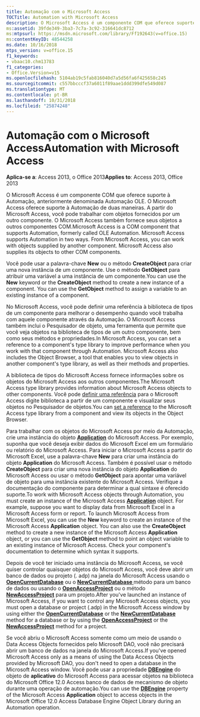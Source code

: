 ```yaml
---
title: Automação com o Microsoft Access
TOCTitle: Automation with Microsoft Access
description: O Microsoft Access é um componente COM que oferece suporte à Automação, anteriormente denominada Automação OLE.
ms:assetid: 39fde349-3ba3-7c7a-3c92-316641dc8712
ms:mtpsurl: https://msdn.microsoft.com/library/Ff192643(v=office.15)
ms:contentKeyID: 48544258
ms.date: 10/16/2018
mtps_version: v=office.15
f1_keywords:
- vbaac10.chm13783
f1_categories:
- Office.Version=v15
ms.openlocfilehash: 5104ab19c5fab816040d7a5d56fa6f425658c245
ms.sourcegitcommit: c557bbcccf37a6011f89aae1ddd399dfe549d087
ms.translationtype: MT
ms.contentlocale: pt-BR
ms.lasthandoff: 10/31/2018
ms.locfileid: "25874248"
---
```

# <a name="automation-with-microsoft-access"></a><span data-ttu-id="f11c6-103">Automação com o Microsoft Access</span><span class="sxs-lookup"><span data-stu-id="f11c6-103">Automation with Microsoft Access</span></span>

<span data-ttu-id="f11c6-104">**Aplica-se a**: Access 2013, o Office 2013</span><span class="sxs-lookup"><span data-stu-id="f11c6-104">**Applies to**: Access 2013, Office 2013</span></span>

<span data-ttu-id="f11c6-p101">O Microsoft Access é um componente COM que oferece suporte à Automação, anteriormente denominada Automação OLE. O Microsoft Access oferece suporte à Automação de duas maneiras. A partir do Microsoft Access, você pode trabalhar com objetos fornecidos por um outro componente. O Microsoft Access também fornece seus objetos a outros componentes COM.</span><span class="sxs-lookup"><span data-stu-id="f11c6-p101">Microsoft Access is a COM component that supports Automation, formerly called OLE Automation. Microsoft Access supports Automation in two ways. From Microsoft Access, you can work with objects supplied by another component. Microsoft Access also supplies its objects to other COM components.</span></span>

<span data-ttu-id="f11c6-p102">Você pode usar a palavra-chave **New** ou o método **CreateObject** para criar uma nova instância de um componente. Use o método **GetObject** para atribuir uma variável a uma instância de um componente.</span><span class="sxs-lookup"><span data-stu-id="f11c6-p102">You can use the **New** keyword or the **CreateObject** method to create a new instance of a component. You can use the **GetObject** method to assign a variable to an existing instance of a component.</span></span>

<span data-ttu-id="f11c6-p103">No Microsoft Access, você pode definir uma referência à biblioteca de tipos de um componente para melhorar o desempenho quando você trabalha com aquele componente através da Automação. O Microsoft Access também inclui o Pesquisador de objeto, uma ferramenta que permite que você veja objetos na biblioteca de tipos de um outro componente, bem como seus métodos e propriedades.</span><span class="sxs-lookup"><span data-stu-id="f11c6-p103">In Microsoft Access, you can set a reference to a component's type library to improve performance when you work with that component through Automation. Microsoft Access also includes the Object Browser, a tool that enables you to view objects in another component's type library, as well as their methods and properties.</span></span>

<span data-ttu-id="f11c6-113">A biblioteca de tipos do Microsoft Access fornece informações sobre os objetos do Microsoft Access aos outros componentes.</span><span class="sxs-lookup"><span data-stu-id="f11c6-113">The Microsoft Access type library provides information about Microsoft Access objects to other components.</span></span> <span data-ttu-id="f11c6-114">Você pode [definir uma referência](https://docs.microsoft.com/office/vba/access/Concepts/Settings/set-references-to-type-libraries) para o Microsoft Access digite biblioteca a partir de um componente e visualizar seus objetos no Pesquisador de objetos.</span><span class="sxs-lookup"><span data-stu-id="f11c6-114">You can [set a reference](https://docs.microsoft.com/office/vba/access/Concepts/Settings/set-references-to-type-libraries) to the Microsoft Access type library from a component and view its objects in the Object Browser.</span></span>

<span data-ttu-id="f11c6-p105">Para trabalhar com os objetos do Microsoft Access por meio da Automação, crie uma instância do objeto **[Application](https://docs.microsoft.com/office/vba/api/Access.Application)** do Microsoft Access. Por exemplo, suponha que você deseja exibir dados do Microsoft Excel em um formulário ou relatório do Microsoft Access. Para iniciar o Microsoft Access a partir do Microsoft Excel, use a palavra-chave **New** para criar uma instância do objeto **Application** do Microsoft Access. Também é possível usar o método **CreateObject** para criar uma nova instância do objeto **Application** do Microsoft Access ou usar o método **GetObject** para apontar uma variável de objeto para uma instância existente do Microsoft Access. Verifique a documentação do componente para determinar a qual sintaxe é oferecido suporte.</span><span class="sxs-lookup"><span data-stu-id="f11c6-p105">To work with Microsoft Access objects through Automation, you must create an instance of the Microsoft Access **[Application](https://docs.microsoft.com/office/vba/api/Access.Application)** object. For example, suppose you want to display data from Microsoft Excel in a Microsoft Access form or report. To launch Microsoft Access from Microsoft Excel, you can use the **New** keyword to create an instance of the Microsoft Access **Application** object. You can also use the **CreateObject** method to create a new instance of the Microsoft Access **Application** object, or you can use the **GetObject** method to point an object variable to an existing instance of Microsoft Access. Check your component's documentation to determine which syntax it supports.</span></span>

<span data-ttu-id="f11c6-120">Depois de você ter iniciado uma instância do Microsoft Access, se você quiser controlar quaisquer objetos do Microsoft Access, você deve abrir um banco de dados ou projeto (. adp) na janela do Microsoft Access usando o **[OpenCurrentDatabase](https://docs.microsoft.com/office/vba/api/Access.Application.OpenCurrentDatabase)** ou o **[NewCurrentDatabase ](https://docs.microsoft.com/office/vba/api/Access.Application.NewCurrentDatabase)** método para um banco de dados ou usando o **[OpenAccessProject](https://docs.microsoft.com/office/vba/api/Access.Application.OpenAccessProject)** ou o método **[NewAccessProject](https://docs.microsoft.com/office/vba/api/Access.Application.NewAccessProject)** para um projeto.</span><span class="sxs-lookup"><span data-stu-id="f11c6-120">After you've launched an instance of Microsoft Access, if you want to control any Microsoft Access objects, you must open a database or project (.adp) in the Microsoft Access window by using either the **[OpenCurrentDatabase](https://docs.microsoft.com/office/vba/api/Access.Application.OpenCurrentDatabase)** or the **[NewCurrentDatabase](https://docs.microsoft.com/office/vba/api/Access.Application.NewCurrentDatabase)** method for a database or by using the **[OpenAccessProject](https://docs.microsoft.com/office/vba/api/Access.Application.OpenAccessProject)** or the **[NewAccessProject](https://docs.microsoft.com/office/vba/api/Access.Application.NewAccessProject)** method for a project.</span></span>

<span data-ttu-id="f11c6-121">Se você abriu o Microsoft Access somente como um meio de usando o Data Access Objects fornecidos pelo Microsoft DAO, você não precisará abrir um banco de dados na janela do Microsoft Access.</span><span class="sxs-lookup"><span data-stu-id="f11c6-121">If you've opened Microsoft Access only as a means of using the Data Access Objects provided by Microsoft DAO, you don't need to open a database in the Microsoft Access window.</span></span> <span data-ttu-id="f11c6-122">Você pode usar a propriedade **[DBEngine](https://docs.microsoft.com/office/vba/api/Access.Application.DBEngine)** do objeto de **aplicativo** do Microsoft Access para acessar objetos na biblioteca do Microsoft Office 12.0 Access banco de dados de mecanismo de objeto durante uma operação de automação.</span><span class="sxs-lookup"><span data-stu-id="f11c6-122">You can use the **[DBEngine](https://docs.microsoft.com/office/vba/api/Access.Application.DBEngine)** property of the Microsoft Access **Application** object to access objects in the Microsoft Office 12.0 Access Database Engine Object Library during an Automation operation.</span></span>

